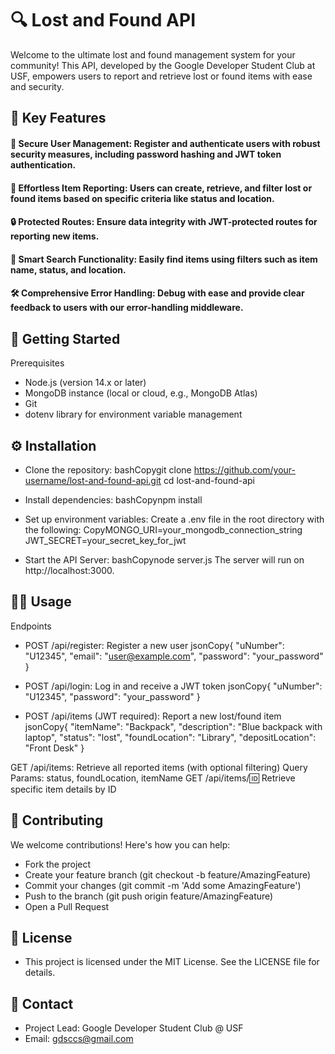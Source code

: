 # 🔍 Lost and Found API
Welcome to the ultimate lost and found management system for your community! This API, developed by the Google Developer Student Club at USF, empowers users to report and retrieve lost or found items with ease and security.
## 🌟 Key Features

#### 🔐 Secure User Management: Register and authenticate users with robust security measures, including password hashing and JWT token authentication.
#### 📝 Effortless Item Reporting: Users can create, retrieve, and filter lost or found items based on specific criteria like status and location.
#### 🔒 Protected Routes: Ensure data integrity with JWT-protected routes for reporting new items.
#### 🔎 Smart Search Functionality: Easily find items using filters such as item name, status, and location.
#### 🛠 Comprehensive Error Handling: Debug with ease and provide clear feedback to users with our error-handling middleware.

## 🚀 Getting Started
Prerequisites

- Node.js (version 14.x or later)
- MongoDB instance (local or cloud, e.g., MongoDB Atlas)
- Git
- dotenv library for environment variable management

## ⚙️ Installation

- Clone the repository:
bashCopygit clone https://github.com/your-username/lost-and-found-api.git
cd lost-and-found-api

- Install dependencies:
bashCopynpm install

- Set up environment variables:
Create a .env file in the root directory with the following:
CopyMONGO_URI=your_mongodb_connection_string
JWT_SECRET=your_secret_key_for_jwt

- Start the API Server:
bashCopynode server.js
The server will run on http://localhost:3000.

## 🧑‍💻 Usage
Endpoints

- POST /api/register: Register a new user
jsonCopy{
  "uNumber": "U12345",
  "email": "user@example.com",
  "password": "your_password"
}

- POST /api/login: Log in and receive a JWT token
jsonCopy{
  "uNumber": "U12345",
  "password": "your_password"
}

- POST /api/items (JWT required): Report a new lost/found item
jsonCopy{
  "itemName": "Backpack",
  "description": "Blue backpack with laptop",
  "status": "lost",
  "foundLocation": "Library",
  "depositLocation": "Front Desk"
}

GET /api/items: Retrieve all reported items (with optional filtering)
Query Params: status, foundLocation, itemName
GET /api/items/:id: Retrieve specific item details by ID

## 🤝 Contributing
We welcome contributions! Here's how you can help:

- Fork the project
- Create your feature branch (git checkout -b feature/AmazingFeature)
- Commit your changes (git commit -m 'Add some AmazingFeature')
- Push to the branch (git push origin feature/AmazingFeature)
- Open a Pull Request

## 📜 License
- This project is licensed under the MIT License. See the LICENSE file for details.
## 📧 Contact

- Project Lead: Google Developer Student Club @ USF
- Email: gdsccs@gmail.com


